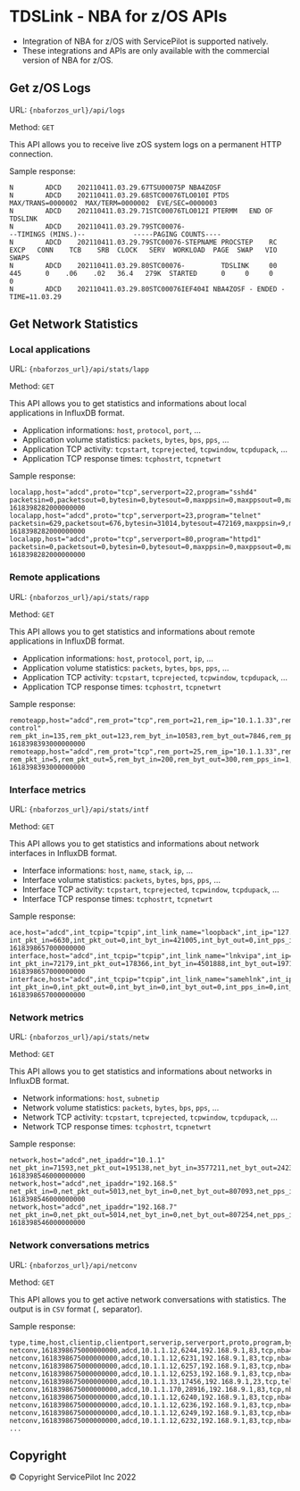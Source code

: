
# TDSLink - NBA for z/OS APIs

* Integration of NBA for z/OS with ServicePilot is supported natively.
* These integrations and APIs are only available with the commercial version of NBA for z/OS.

## Get z/OS Logs

URL: `{nbaforzos_url}/api/logs`

Method: `GET`

This API allows you to receive live zOS system logs on a permanent HTTP connection.

Sample response:

```
N        ADCD    202110411.03.29.67TSU00075P NBA4ZOSF
N        ADCD    202110411.03.29.68STC00076TLO010I PTDS      MAX/TRANS=0000002  MAX/TERM=0000002  EVE/SEC=0000003
N        ADCD    202110411.03.29.71STC00076TLO012I PTERMM   END OF TDSLINK
N        ADCD    202110411.03.29.79STC00076-                                              --TIMINGS (MINS.)--            -----PAGING COUNTS----
N        ADCD    202110411.03.29.79STC00076-STEPNAME PROCSTEP    RC   EXCP   CONN    TCB    SRB  CLOCK   SERV  WORKLOAD  PAGE  SWAP   VIO SWAPS
N        ADCD    202110411.03.29.80STC00076-         TDSLINK     00    445      0    .06    .02   36.4   279K  STARTED      0     0     0     0
N        ADCD    202110411.03.29.80STC00076IEF404I NBA4ZOSF - ENDED - TIME=11.03.29
```

## Get Network Statistics

### Local applications

URL: `{nbaforzos_url}/api/stats/lapp`

Method: `GET`

This API allows you to get statistics and informations about local applications in InfluxDB format.

* Application informations: `host`, `protocol`, `port`, ...
* Application volume statistics: `packets`, `bytes`, `bps`, `pps`, ...
* Application TCP activity: `tcpstart`, `tcprejected`, `tcpwindow`, `tcpdupack`, ...
* Application TCP response times: `tcphostrt`, `tcpnetwrt`

Sample response:

```csv
localapp,host="adcd",proto="tcp",serverport=22,program="sshd4" packetsin=0,packetsout=0,bytesin=0,bytesout=0,maxppsin=0,maxppsout=0,maxbpsin=0,maxbpsout=0,tcpstart=0,tcpend=0,tcprejected=0,tcphostrt=0,tcpnetwrt=0,tcpdupack=0,tcpretransmit=0,tcpwindow=0,tcpstartinprivate=0,tcpstartinpublic=0,tcpstartoutprivate=0,tcpstartoutpublic=0,tcpendin=0,tcpendout=0,tcpreset=0,conversations=0 1618398282000000000
localapp,host="adcd",proto="tcp",serverport=23,program="telnet" packetsin=629,packetsout=676,bytesin=31014,bytesout=472169,maxppsin=9,maxppsout=9,maxbpsin=3606,maxbpsout=67554,tcpstart=5,tcpend=2,tcprejected=0,tcphostrt=106,tcpnetwrt=8,tcpdupack=1,tcpretransmit=3,tcpwindow=0,tcpstartinprivate=5,tcpstartinpublic=0,tcpstartoutprivate=0,tcpstartoutpublic=0,tcpendin=0,tcpendout=2,tcpreset=0,conversations=2,bytesintopip="10.1.1.170",bytesouttopip="10.1.1.170" 1618398282000000000
localapp,host="adcd",proto="tcp",serverport=80,program="httpd1" packetsin=0,packetsout=0,bytesin=0,bytesout=0,maxppsin=0,maxppsout=0,maxbpsin=0,maxbpsout=0,tcpstart=0,tcpend=0,tcprejected=0,tcphostrt=0,tcpnetwrt=0,tcpdupack=0,tcpretransmit=0,tcpwindow=0,tcpstartinprivate=0,tcpstartinpublic=0,tcpstartoutprivate=0,tcpstartoutpublic=0,tcpendin=0,tcpendout=0,tcpreset=0,conversations=0 1618398282000000000
```

  
### Remote applications

URL: `{nbaforzos_url}/api/stats/rapp`

Method: `GET`

This API allows you to get statistics and informations about remote applications in InfluxDB format.

* Application informations: `host`, `protocol`, `port`, `ip`, ...
* Application volume statistics: `packets`, `bytes`, `bps`, `pps`, ...
* Application TCP activity: `tcpstart`, `tcprejected`, `tcpwindow`, `tcpdupack`, ...
* Application TCP response times: `tcphostrt`, `tcpnetwrt`

Sample response:

```
remoteapp,host="adcd",rem_prot="tcp",rem_port=21,rem_ip="10.1.1.33",rem_stack_name="tcpip",rem_agr_name="ftp\ control" rem_pkt_in=135,rem_pkt_out=123,rem_byt_in=10583,rem_byt_out=7846,rem_pps_in=5,rem_pps_out=5,rem_bps_in=3545,rem_bps_out=2626,rem_pkt_64_in=31,rem_pkt_128_in=104,rem_pkt_256_in=0,rem_pkt_512_in=0,rem_pkt_1024_in=0,rem_pkt_1025_in=0,rem_pkt_64_out=76,rem_pkt_128_out=47,rem_pkt_256_out=0,rem_pkt_512_out=0,rem_pkt_1024_out=0,rem_pkt_1025_out=0,rem_pkt_frag_in=0,rem_pkt_frag_out=0,rem_tcp_cn_sta=9,rem_tcp_cn_sto=10,rem_tcp_cn_rej=0,rem_tcp_cn_act=0,rem_max_hrt=280,rem_avg_hrt=11,rem_max_nrt=56,rem_avg_nrt=4,rem_tcp_dup_ack=0,rem_tcp_retrmt=0,rem_tcp_window=0,rem_hrt_inf_1=66,rem_hrt_inf_2=0,rem_hrt_inf_5=0,rem_hrt_inf_10=0,rem_hrt_sup_10=0,rem_nrt_inf_1=66,rem_nrt_inf_2=0,rem_nrt_inf_5=0,rem_nrt_inf_10=0,rem_nrt_sup_10=0,rem_frag_in_per=0.00,rem_frag_out_per=0.00,rem_dup_ack_per=0.00,rem_retrmt_per=0.00,rem_window_per=0.00 1618398393000000000
remoteapp,host="adcd",rem_prot="tcp",rem_port=25,rem_ip="10.1.1.33",rem_stack_name="tcpip",rem_agr_name="smtp" rem_pkt_in=5,rem_pkt_out=5,rem_byt_in=200,rem_byt_out=300,rem_pps_in=1,rem_pps_out=1,rem_bps_in=31,rem_bps_out=47,rem_pkt_64_in=5,rem_pkt_128_in=0,rem_pkt_256_in=0,rem_pkt_512_in=0,rem_pkt_1024_in=0,rem_pkt_1025_in=0,rem_pkt_64_out=5,rem_pkt_128_out=0,rem_pkt_256_out=0,rem_pkt_512_out=0,rem_pkt_1024_out=0,rem_pkt_1025_out=0,rem_pkt_frag_in=0,rem_pkt_frag_out=0,rem_tcp_cn_sta=0,rem_tcp_cn_sto=0,rem_tcp_cn_rej=5,rem_tcp_cn_act=0,rem_max_hrt=0,rem_avg_hrt=0,rem_max_nrt=0,rem_avg_nrt=0,rem_tcp_dup_ack=0,rem_tcp_retrmt=0,rem_tcp_window=0,rem_hrt_inf_1=0,rem_hrt_inf_2=0,rem_hrt_inf_5=0,rem_hrt_inf_10=0,rem_hrt_sup_10=0,rem_nrt_inf_1=0,rem_nrt_inf_2=0,rem_nrt_inf_5=0,rem_nrt_inf_10=0,rem_nrt_sup_10=0,rem_frag_in_per=0.00,rem_frag_out_per=0.00,rem_dup_ack_per=0.00,rem_retrmt_per=0.00,rem_window_per=0.00 1618398393000000000
```

  
### Interface metrics

URL: `{nbaforzos_url}/api/stats/intf`

Method: `GET`
  
This API allows you to get statistics and informations about network interfaces in InfluxDB format.

* Interface informations: `host`, `name`, `stack`, `ip`, ...
* Interface volume statistics: `packets`, `bytes`, `bps`, `pps`, ...
* Interface TCP activity: `tcpstart`, `tcprejected`, `tcpwindow`, `tcpdupack`, ...
* Interface TCP response times: `tcphostrt`, `tcpnetwrt`

Sample response:

```
ace,host="adcd",int_tcpip="tcpip",int_link_name="loopback",int_ip="127.0.0.1" int_pkt_in=6630,int_pkt_out=0,int_byt_in=421005,int_byt_out=0,int_pps_in=1,int_pps_out=0,int_bps_in=301,int_bps_out=0,int_pkt_64_in=3315,int_pkt_128_in=3315,int_pkt_256_in=0,int_pkt_512_in=0,int_pkt_1024_in=0,int_pkt_1025_in=0,int_pkt_64_out=0,int_pkt_128_out=0,int_pkt_256_out=0,int_pkt_512_out=0,int_pkt_1024_out=0,int_pkt_1025_out=0,int_pkt_frag_in=0,int_pkt_frag_out=0,int_tcp_cn_sta=0,int_tcp_cn_sto=0,int_tcp_cn_rej=0,int_tcp_cn_act=0,int_icmp_in=185640,int_icmp_out=0,int_igmp_in=0,int_igmp_out=0,int_tcp_in=0,int_tcp_out=0,int_igrp_in=0,int_igrp_out=0,int_udp_in=235365,int_udp_out=0,int_gre_in=0,int_gre_out=0,int_esp_in=0,int_esp_out=0,int_ah_in=0,int_ah_out=0,int_eigrp_in=0,int_eigrp_out=0,int_ospf_in=0,int_ospf_out=0,int_l2tp_in=0,int_l2tp_out=0,int_othr_in=0,int_othr_out=0,int_tcp_dup_ack=0,int_tcp_retrmt=0,int_tcp_window=0,int_load_in=0.00,int_load_out=0.00,int_frag_in_per=0.00,int_frag_out_per=0.00,int_dup_ack_per=0.00,int_retrmt_per=0.00,int_window_per=0.00,int_req_per_min=0,int_sta_in_priv=0,int_sta_in_pub=0,int_sta_out_priv=0,int_sta_out_pub=0,int_sto_in=0,int_sto_out=0,int_tcp_cn_res=0 1618398657000000000
interface,host="adcd",int_tcpip="tcpip",int_link_name="lnkvipa",int_ip="192.168.9.1" int_pkt_in=72179,int_pkt_out=178366,int_byt_in=4501888,int_byt_out=197101581,int_pps_in=426,int_pps_out=2147,int_bps_in=138011,int_bps_out=24109041,int_pkt_64_in=58223,int_pkt_128_in=4760,int_pkt_256_in=9010,int_pkt_512_in=86,int_pkt_1024_in=100,int_pkt_1025_in=0,int_pkt_64_out=19064,int_pkt_128_out=166,int_pkt_256_out=20212,int_pkt_512_out=11142,int_pkt_1024_out=1926,int_pkt_1025_out=125856,int_pkt_frag_in=0,int_pkt_frag_out=0,int_tcp_cn_sta=5626,int_tcp_cn_sto=5749,int_tcp_cn_rej=56,int_tcp_cn_act=5,int_icmp_in=1129907,int_icmp_out=319,int_igmp_in=0,int_igmp_out=0,int_tcp_in=3136616,int_tcp_out=193877940,int_igrp_in=0,int_igrp_out=0,int_udp_in=235365,int_udp_out=3223322,int_gre_in=0,int_gre_out=0,int_esp_in=0,int_esp_out=0,int_ah_in=0,int_ah_out=0,int_eigrp_in=0,int_eigrp_out=0,int_ospf_in=0,int_ospf_out=0,int_l2tp_in=0,int_l2tp_out=0,int_othr_in=0,int_othr_out=0,int_tcp_dup_ack=70,int_tcp_retrmt=1004,int_tcp_window=404,int_load_in=0.00,int_load_out=0.00,int_frag_in_per=0.00,int_frag_out_per=0.00,int_dup_ack_per=0.03,int_retrmt_per=0.40,int_window_per=0.16,int_req_per_min=0,int_sta_in_priv=5626,int_sta_in_pub=0,int_sta_out_priv=0,int_sta_out_pub=0,int_sto_in=40,int_sto_out=5584,int_tcp_cn_res=2 1618398657000000000
interface,host="adcd",int_tcpip="tcpip",int_link_name="samehlnk",int_ip="" int_pkt_in=0,int_pkt_out=0,int_byt_in=0,int_byt_out=0,int_pps_in=0,int_pps_out=0,int_bps_in=0,int_bps_out=0,int_pkt_64_in=0,int_pkt_128_in=0,int_pkt_256_in=0,int_pkt_512_in=0,int_pkt_1024_in=0,int_pkt_1025_in=0,int_pkt_64_out=0,int_pkt_128_out=0,int_pkt_256_out=0,int_pkt_512_out=0,int_pkt_1024_out=0,int_pkt_1025_out=0,int_pkt_frag_in=0,int_pkt_frag_out=0,int_tcp_cn_sta=0,int_tcp_cn_sto=0,int_tcp_cn_rej=0,int_tcp_cn_act=0,int_icmp_in=0,int_icmp_out=0,int_igmp_in=0,int_igmp_out=0,int_tcp_in=0,int_tcp_out=0,int_igrp_in=0,int_igrp_out=0,int_udp_in=0,int_udp_out=0,int_gre_in=0,int_gre_out=0,int_esp_in=0,int_esp_out=0,int_ah_in=0,int_ah_out=0,int_eigrp_in=0,int_eigrp_out=0,int_ospf_in=0,int_ospf_out=0,int_l2tp_in=0,int_l2tp_out=0,int_othr_in=0,int_othr_out=0,int_tcp_dup_ack=0,int_tcp_retrmt=0,int_tcp_window=0,int_load_in=0.00,int_load_out=0.00,int_frag_in_per=0.00,int_frag_out_per=0.00,int_dup_ack_per=0.00,int_retrmt_per=0.00,int_window_per=0.00,int_req_per_min=0,int_sta_in_priv=0,int_sta_in_pub=0,int_sta_out_priv=0,int_sta_out_pub=0,int_sto_in=0,int_sto_out=0,int_tcp_cn_res=0 1618398657000000000
```
  
### Network metrics

URL: `{nbaforzos_url}/api/stats/netw`

Method: `GET`

This API allows you to get statistics and informations about networks in InfluxDB format.

* Network informations: `host`, `subnetip`
* Network volume statistics: `packets`, `bytes`, `bps`, `pps`, ...
* Network TCP activity: `tcpstart`, `tcprejected`, `tcpwindow`, `tcpdupack`, ...
* Network TCP response times: `tcphostrt`, `tcpnetwrt`

Sample response:

```
network,host="adcd",net_ipaddr="10.1.1" net_pkt_in=71593,net_pkt_out=195138,net_byt_in=3577211,net_byt_out=242301404,net_pps_in=439,net_pps_out=2147,net_bps_in=141190,net_bps_out=24108786,net_pkt_64_in=65930,net_pkt_128_in=1544,net_pkt_256_in=3934,net_pkt_512_in=85,net_pkt_1024_in=100,net_pkt_1025_in=0,net_pkt_64_out=18955,net_pkt_128_out=213,net_pkt_256_out=5143,net_pkt_512_out=11117,net_pkt_1024_out=1935,net_pkt_1025_out=157775,net_pkt_frag_in=0,net_pkt_frag_out=0,net_tcp_cn_sta=5587,net_tcp_cn_sto=5711,net_tcp_cn_rej=61,net_tcp_cn_act=5,net_icmp_in=319,net_icmp_out=319,net_igmp_in=0,net_igmp_out=0,net_tcp_in=3576892,net_tcp_out=241499005,net_igrp_in=0,net_igrp_out=0,net_udp_in=0,net_udp_out=802080,net_gre_in=0,net_gre_out=0,net_esp_in=0,net_esp_out=0,net_ah_in=0,net_ah_out=0,net_eigrp_in=0,net_eigrp_out=0,net_ospf_in=0,net_ospf_out=0,net_l2tp_in=0,net_l2tp_out=0,net_othr_in=0,net_othr_out=0,net_max_hrt=5125,net_avg_hrt=61,net_max_nrt=69,net_avg_nrt=8,net_tcp_dup_ack=1414,net_tcp_retrmt=2957,net_tcp_window=404,net_hrt_inf_1=5840,net_hrt_inf_2=7,net_hrt_inf_5=5,net_hrt_inf_10=1,net_hrt_sup_10=0,net_nrt_inf_1=269,net_nrt_inf_2=0,net_nrt_inf_5=0,net_nrt_inf_10=0,net_nrt_sup_10=0,net_frag_in_per=0.00,net_frag_out_per=0.00,net_dup_ack_per=0.53,net_retrmt_per=1.11,net_window_per=0.15 1618398546000000000
network,host="adcd",net_ipaddr="192.168.5" net_pkt_in=0,net_pkt_out=5013,net_byt_in=0,net_byt_out=807093,net_pps_in=0,net_pps_out=1,net_bps_in=0,net_bps_out=127,net_pkt_64_in=0,net_pkt_128_in=0,net_pkt_256_in=0,net_pkt_512_in=0,net_pkt_1024_in=0,net_pkt_1025_in=0,net_pkt_64_out=0,net_pkt_128_out=0,net_pkt_256_out=5013,net_pkt_512_out=0,net_pkt_1024_out=0,net_pkt_1025_out=0,net_pkt_frag_in=0,net_pkt_frag_out=0,net_tcp_cn_sta=0,net_tcp_cn_sto=0,net_tcp_cn_rej=0,net_tcp_cn_act=0,net_icmp_in=0,net_icmp_out=0,net_igmp_in=0,net_igmp_out=0,net_tcp_in=0,net_tcp_out=0,net_igrp_in=0,net_igrp_out=0,net_udp_in=0,net_udp_out=807093,net_gre_in=0,net_gre_out=0,net_esp_in=0,net_esp_out=0,net_ah_in=0,net_ah_out=0,net_eigrp_in=0,net_eigrp_out=0,net_ospf_in=0,net_ospf_out=0,net_l2tp_in=0,net_l2tp_out=0,net_othr_in=0,net_othr_out=0,net_max_hrt=0,net_avg_hrt=0,net_max_nrt=0,net_avg_nrt=0,net_tcp_dup_ack=0,net_tcp_retrmt=0,net_tcp_window=0,net_hrt_inf_1=0,net_hrt_inf_2=0,net_hrt_inf_5=0,net_hrt_inf_10=0,net_hrt_sup_10=0,net_nrt_inf_1=0,net_nrt_inf_2=0,net_nrt_inf_5=0,net_nrt_inf_10=0,net_nrt_sup_10=0,net_frag_in_per=0.00,net_frag_out_per=0.00,net_dup_ack_per=0.00,net_retrmt_per=0.00,net_window_per=0.00 1618398546000000000
network,host="adcd",net_ipaddr="192.168.7" net_pkt_in=0,net_pkt_out=5014,net_byt_in=0,net_byt_out=807254,net_pps_in=0,net_pps_out=1,net_bps_in=0,net_bps_out=255,net_pkt_64_in=0,net_pkt_128_in=0,net_pkt_256_in=0,net_pkt_512_in=0,net_pkt_1024_in=0,net_pkt_1025_in=0,net_pkt_64_out=0,net_pkt_128_out=0,net_pkt_256_out=5014,net_pkt_512_out=0,net_pkt_1024_out=0,net_pkt_1025_out=0,net_pkt_frag_in=0,net_pkt_frag_out=0,net_tcp_cn_sta=0,net_tcp_cn_sto=0,net_tcp_cn_rej=0,net_tcp_cn_act=0,net_icmp_in=0,net_icmp_out=0,net_igmp_in=0,net_igmp_out=0,net_tcp_in=0,net_tcp_out=0,net_igrp_in=0,net_igrp_out=0,net_udp_in=0,net_udp_out=807254,net_gre_in=0,net_gre_out=0,net_esp_in=0,net_esp_out=0,net_ah_in=0,net_ah_out=0,net_eigrp_in=0,net_eigrp_out=0,net_ospf_in=0,net_ospf_out=0,net_l2tp_in=0,net_l2tp_out=0,net_othr_in=0,net_othr_out=0,net_max_hrt=0,net_avg_hrt=0,net_max_nrt=0,net_avg_nrt=0,net_tcp_dup_ack=0,net_tcp_retrmt=0,net_tcp_window=0,net_hrt_inf_1=0,net_hrt_inf_2=0,net_hrt_inf_5=0,net_hrt_inf_10=0,net_hrt_sup_10=0,net_nrt_inf_1=0,net_nrt_inf_2=0,net_nrt_inf_5=0,net_nrt_inf_10=0,net_nrt_sup_10=0,net_frag_in_per=0.00,net_frag_out_per=0.00,net_dup_ack_per=0.00,net_retrmt_per=0.00,net_window_per=0.00 1618398546000000000
```

  
### Network conversations metrics

URL: `{nbaforzos_url}/api/netconv`

Method: `GET`

This API allows you to get active network conversations with statistics. The output is in `CSV` format (`,` separator).

Sample response:

```
type,time,host,clientip,clientport,serverip,serverport,proto,program,bytesin,bytesout,packetsin,packetsout,sizein,sizeout,windowsizein,windowsizeout
netconv,1618398675000000000,adcd,10.1.1.12,6244,192.168.9.1,83,tcp,nba4zos,401,6606,7,8,57,826,255,255
netconv,1618398675000000000,adcd,10.1.1.12,6231,192.168.9.1,83,tcp,nba4zos,361,2218,6,6,60,370,255,255
netconv,1618398675000000000,adcd,10.1.1.12,6257,192.168.9.1,83,tcp,nba4zos,401,6593,7,8,57,824,255,255
netconv,1618398675000000000,adcd,10.1.1.12,6253,192.168.9.1,83,tcp,nba4zos,358,4645,6,7,60,664,255,255
netconv,1618398675000000000,adcd,10.1.1.33,17456,192.168.9.1,23,tcp,telnet,510,15536,11,19,46,818,255,255
netconv,1618398675000000000,adcd,10.1.1.170,28916,192.168.9.1,83,tcp,nba4zos,121,80,3,2,40,40,255,255
netconv,1618398675000000000,adcd,10.1.1.12,6240,192.168.9.1,83,tcp,nba4zos,401,6606,7,8,57,826,255,255
netconv,1618398675000000000,adcd,10.1.1.12,6236,192.168.9.1,83,tcp,nba4zos,401,8792,7,9,57,977,255,255
netconv,1618398675000000000,adcd,10.1.1.12,6249,192.168.9.1,83,tcp,nba4zos,401,6606,7,8,57,826,255,255
netconv,1618398675000000000,adcd,10.1.1.12,6232,192.168.9.1,83,tcp,nba4zos,361,6593,6,8,60,824,255,255
...
```

## Copyright

© Copyright ServicePilot Inc 2022
